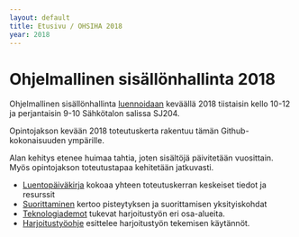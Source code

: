 ```yaml
---
layout: default
title: Etusivu / OHSIHA 2018
year: 2018
---
```


# Ohjelmallinen sisällönhallinta 2018

Ohjelmallinen sisällönhallinta [luennoidaan](http://www.tut.fi/opinto-opas/wwwoppaat/opas2017-2018/perus/aineryhmat/Tiedonhallinta/TLO-32400-1.html) keväällä 2018 tiistaisin kello 10-12 ja perjantaisin 9-10 Sähkötalon salissa SJ204.

Opintojakson kevään 2018 toteutuskerta rakentuu tämän Github-kokonaisuuden ympärille.
<!-- Luennot noudattelevat pääsääntöisesti kevään 2017 toteutuskertaa.  -->
Alan kehitys etenee huimaa tahtia, joten sisältöjä päivitetään vuosittain.
Myös opintojakson toteutustapaa kehitetään jatkuvasti.

* [Luentopäiväkirja](luentopaivakirja) kokoaa yhteen toteutuskerran keskeiset tiedot ja resurssit
* [Suorittaminen](suorittaminen) kertoo pisteytyksen ja suorittamisen yksityiskohdat
* [Teknologiademot](teknologiademo) tukevat harjoitustyön eri osa-alueita.
* [Harjoitustyöohje](harjoitustyo) esittelee harjoitustyön tekemisen käytännöt.

<!-- Ensimmäiseen demoon pääsee [tästä](https://ohsiha.github.io/2018/01/19/html-css-django-perusteet.html) -->

<!-- Seuraavat sivut julkaistaan pian: -->

<!--
* [Teknologiademot](teknologiademo) tukevat harjoitustyön käynnistämistä.
* [Harjoitustyöohje](harjoitustyo) esittelee harjoitustyön tekemisen käytännöt.
* [Suorittaminen](suorittaminen) kertoo pisteytyksen ja suorittamisen yksityiskohdat. -->
